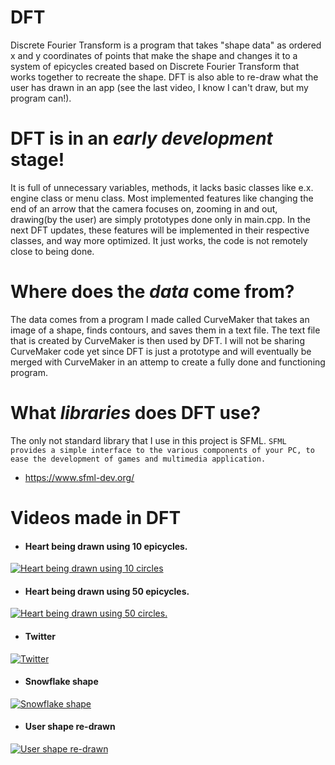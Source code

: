# DFT

Discrete Fourier Transform is a program that takes "shape data" as ordered x and y coordinates of points that make the shape and changes it to a system of epicycles
created based on Discrete Fourier Transform that works together to recreate the shape.
DFT is also able to re-draw what the user has drawn in an app (see the last video, I know I can't draw, but my program can!).

# **DFT is in an _early development_ stage**! 
It is full of unnecessary variables, methods, it lacks basic classes like e.x. engine class or menu class.
Most implemented features like changing the end of an arrow that the camera focuses on, zooming in and out, drawing(by the user)
are simply prototypes done only in main.cpp.
In the next DFT updates, these features will be implemented in their respective classes, and way more optimized. 
It just works, the code is not remotely close to being done.

# Where does the _data_ come from?
The data comes from a program I made called CurveMaker that takes an image of a shape, finds contours, and saves them in a text file. The text file that is created by CurveMaker is then used by DFT. I will not be sharing CurveMaker code yet since DFT is just a prototype and will eventually be merged with CurveMaker in an attemp to create a fully done and functioning program.

# What _libraries_ does DFT use?
The only not standard library that I use in this project is SFML.
`SFML provides a simple interface to the various components of your PC, to ease the development of games and multimedia application.`
- https://www.sfml-dev.org/
# Videos made in DFT
- #### Heart being drawn using 10 epicycles.
[![Heart being drawn using 10 circles](https://img.youtube.com/vi/1mlfrY3zZhw/0.jpg)](http://www.youtube.com/watch?v=1mlfrY3zZhw)
- #### Heart being drawn using 50 epicycles.
[![Heart being drawn using 50 circles.](https://img.youtube.com/vi/RPOd6p5jZBU/0.jpg)](http://www.youtube.com/watch?v=RPOd6p5jZBU)
- #### Twitter
[![Twitter](https://img.youtube.com/vi/TqnXOXs5jjw/0.jpg)](http://www.youtube.com/watch?v=TqnXOXs5jjw)
- #### Snowflake shape
[![Snowflake shape](https://img.youtube.com/vi/YWogU_hj87o/0.jpg)](http://www.youtube.com/watch?v=YWogU_hj87o)
- #### User shape re-drawn
[![User shape re-drawn](https://img.youtube.com/vi/AfE4H6LQC1c/0.jpg)](http://www.youtube.com/watch?v=AfE4H6LQC1c)




